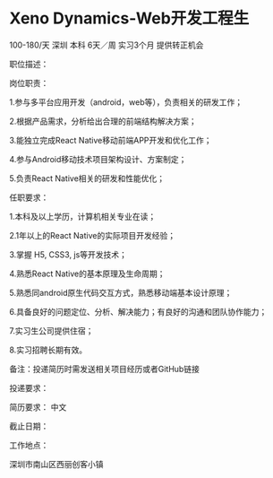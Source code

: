 # Xeno Dynamics-Web开发工程生

100-180/天 深圳 本科 6天／周 实习3个月 提供转正机会

职位描述：

岗位职责：

1.参与多平台应用开发（android，web等），负责相关的研发工作；

2.根据产品需求，分析给出合理的前端结构解决方案；

3.能独立完成React Native移动前端APP开发和优化工作；

4.参与Android移动技术项目架构设计、方案制定；

5.负责React Native相关的研发和性能优化；

任职要求：

1.本科及以上学历，计算机相关专业在读；

2.1年以上的React Native的实际项目开发经验；

3.掌握 H5, CSS3, js等开发技术；

4.熟悉React Native的基本原理及生命周期；

5.熟悉同android原生代码交互方式，熟悉移动端基本设计原理；

6.具备良好的问题定位、分析、解决能力；有良好的沟通和团队协作能力；

7.实习生公司提供住宿；

8.实习招聘长期有效。

备注：投递简历时需发送相关项目经历或者GitHub链接

投递要求：

简历要求： 中文

截止日期：

工作地点：

深圳市南山区西丽创客小镇